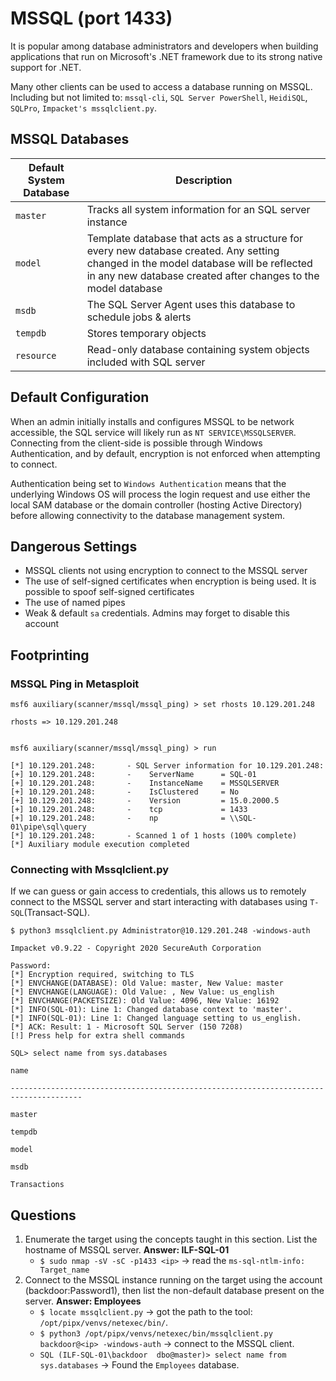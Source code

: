 # MSSQL (port 1433)
It is popular among database administrators and developers when building applications that run on Microsoft's .NET framework due to its strong native support for .NET. 

Many other clients can be used to access a database running on MSSQL. Including but not limited to: `mssql-cli`, `SQL Server PowerShell`, `HeidiSQL`, `SQLPro`, `Impacket's mssqlclient.py`.

## MSSQL Databases
|Default System Database|Description|
|-|-|
|`master`|Tracks all system information for an SQL server instance|
|`model`|Template database that acts as a structure for every new database created. Any setting changed in the model database will be reflected in any new database created after changes to the model database|
|`msdb`|The SQL Server Agent uses this database to schedule jobs & alerts|
|`tempdb`|Stores temporary objects|
|`resource`|Read-only database containing system objects included with SQL server|

## Default Configuration
When an admin initially installs and configures MSSQL to be network accessible, the SQL service will likely run as `NT SERVICE\MSSQLSERVER`. Connecting from the client-side is possible through Windows Authentication, and by default, encryption is not enforced when attempting to connect.

Authentication being set to `Windows Authentication` means that the underlying Windows OS will process the login request and use either the local SAM database or the domain controller (hosting Active Directory) before allowing connectivity to the database management system.

## Dangerous Settings
- MSSQL clients not using encryption to connect to the MSSQL server
- The use of self-signed certificates when encryption is being used. It is possible to spoof self-signed certificates
- The use of named pipes
- Weak & default `sa` credentials. Admins may forget to disable this account

## Footprinting
### MSSQL Ping in Metasploit
```
msf6 auxiliary(scanner/mssql/mssql_ping) > set rhosts 10.129.201.248

rhosts => 10.129.201.248


msf6 auxiliary(scanner/mssql/mssql_ping) > run

[*] 10.129.201.248:       - SQL Server information for 10.129.201.248:
[+] 10.129.201.248:       -    ServerName      = SQL-01
[+] 10.129.201.248:       -    InstanceName    = MSSQLSERVER
[+] 10.129.201.248:       -    IsClustered     = No
[+] 10.129.201.248:       -    Version         = 15.0.2000.5
[+] 10.129.201.248:       -    tcp             = 1433
[+] 10.129.201.248:       -    np              = \\SQL-01\pipe\sql\query
[*] 10.129.201.248:       - Scanned 1 of 1 hosts (100% complete)
[*] Auxiliary module execution completed
```
### Connecting with Mssqlclient.py
If we can guess or gain access to credentials, this allows us to remotely connect to the MSSQL server and start interacting with databases using `T-SQL`(Transact-SQL).
```
$ python3 mssqlclient.py Administrator@10.129.201.248 -windows-auth

Impacket v0.9.22 - Copyright 2020 SecureAuth Corporation

Password:
[*] Encryption required, switching to TLS
[*] ENVCHANGE(DATABASE): Old Value: master, New Value: master
[*] ENVCHANGE(LANGUAGE): Old Value: , New Value: us_english
[*] ENVCHANGE(PACKETSIZE): Old Value: 4096, New Value: 16192
[*] INFO(SQL-01): Line 1: Changed database context to 'master'.
[*] INFO(SQL-01): Line 1: Changed language setting to us_english.
[*] ACK: Result: 1 - Microsoft SQL Server (150 7208) 
[!] Press help for extra shell commands

SQL> select name from sys.databases

name                                                                                                                               

--------------------------------------------------------------------------------------

master                                                                                                                             

tempdb                                                                                                                             

model                                                                                                                              

msdb                                                                                                                               

Transactions
```

## Questions
1. Enumerate the target using the concepts taught in this section. List the hostname of MSSQL server. **Answer: ILF-SQL-01**
   - `$ sudo nmap -sV -sC -p1433 <ip>` -> read the `ms-sql-ntlm-info: Target_name`
2. Connect to the MSSQL instance running on the target using the account (backdoor:Password1), then list the non-default database present on the server. **Answer: Employees**
   - `$ locate mssqlclient.py` -> got the path to the tool: `/opt/pipx/venvs/netexec/bin/`.
   - `$ python3 /opt/pipx/venvs/netexec/bin/mssqlclient.py backdoor@<ip> -windows-auth` -> connect to the MSSQL client.
   - `SQL (ILF-SQL-01\backdoor  dbo@master)> select name from sys.databases` -> Found the `Employees` database.